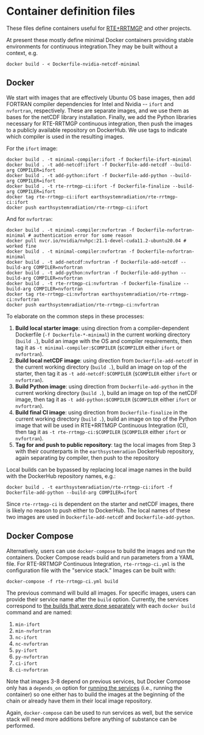 # Container definition files

These files define containers useful for [RTE+RRTMGP](https://github.com/earth-system-radiation/rte-rrtmgp) and other projects.

At present these mostly define minimal Docker containers providing stable environments for continuous integration.They may be built without a context, e.g.

```
docker build - < Dockerfile-nvidia-netcdf-minimal
```

## Docker <a name="docker"></a>

We start with images that are effectively Ubuntu OS base images, then add FORTRAN compiler dependencies for Intel and Nvidia -- `ifort` and `nvfortran`, respectively. These are separate images, and we use them as bases for the netCDF library installation. Finally, we add the Python libraries necessary for RTE-RRTMGP continuous integration, then push the images to a publicly available repository on DockerHub. We use tags to indicate which compiler is used in the resulting images.

For the `ifort` image:

```
docker build . -t minimal-compiler:ifort -f Dockerfile-ifort-minimal
docker build . -t add-netcdf:ifort -f Dockerfile-add-netcdf --build-arg COMPILER=ifort
docker build . -t add-python:ifort -f Dockerfile-add-python --build-arg COMPILER=ifort
docker build . -t rte-rrtmgp-ci:ifort -f Dockerfile-finalize --build-arg COMPILER=ifort
docker tag rte-rrtmgp-ci:ifort earthsystemradiation/rte-rrtmgp-ci:ifort
docker push earthsystemradiation/rte-rrtmgp-ci:ifort
```

And for `nvfortran`:

```
docker build . -t minimal-compiler:nvfortran -f Dockerfile-nvfortran-minimal # authentication error for some reason
docker pull nvcr.io/nvidia/nvhpc:21.1-devel-cuda11.2-ubuntu20.04 # worked fine
docker build . -t minimal-compiler:nvfortran -f Dockerfile-nvfortran-minimal
docker build . -t add-netcdf:nvfortran -f Dockerfile-add-netcdf --build-arg COMPILER=nvfortran
docker build . -t add-python:nvfortran -f Dockerfile-add-python --build-arg COMPILER=nvfortran
docker build . -t rte-rrtmgp-ci:nvfortran -f Dockerfile-finalize --build-arg COMPILER=nvfortran
docker tag rte-rrtmgp-ci:nvfortran earthsystemradiation/rte-rrtmgp-ci:nvfortran
docker push earthsystemradiation/rte-rrtmgp-ci:nvfortran
```

To elaborate on the common steps in these processes:

1. **Build local starter image**: using direction from a compiler-dependent Dockerfile (`-f Dockerfile-*-minimal`) in the current working directory (`build .`), build an image with the OS and compiler requirements, then tag it as `-t minimal-compiler:$COMPILER` (`$COMPILER` either `ifort` or `nvfortran`).
2. **Build local netCDF image**: using direction from `Dockerfile-add-netcdf` in the current working directory (`build .`), build an image on top of the starter, then tag it as `-t add-netcdf:$COMPILER` (`$COMPILER` either `ifort` or `nvfortran`).
3. **Build Python image**: using direction from `Dockerfile-add-python` in the current working directory (`build .`), build an image on top of the netCDF image, then tag it as `-t add-python:$COMPILER` (`$COMPILER` either `ifort` or `nvfortran`).
4. **Build final CI image**: using direction from `Dockerfile-finalize` in the current working directory (`build .`), build an image on top of the Python image that will be used in RTE+RRTMGP Continuous Integration (CI), then tag it as `-t rte-rrtmgp-ci:$COMPILER` (`$COMPILER` either `ifort` or `nvfortran`).
5. **Tag for and push to public repository**: tag the local images from Step 3 with their counterparts in the `earthsystemradion` DockerHub repository, again separating by compiler, then push to the repository

Local builds can be bypassed by replacing local image names in the build with the DockerHub repository names, e.g.:

```
docker build . -t earthsystemradiation/rte-rrtmgp-ci:ifort -f Dockerfile-add-python --build-arg COMPILER=ifort
```

Since `rte-rrtmgp-ci` is dependent on the starter and netCDF images, there is likely no reason to push either to DockerHub. The local names of these two images are used in `Dockerfile-add-netcdf` and `Dockerfile-add-python`.

## Docker Compose <a name="compose"></a>

Alternatively, users can use `docker-compose` to build the images and run the containers. Docker Compose reads build and run parameters from a YAML file. For RTE-RRTMGP Continuous Integration, `rte-rrtmgp-ci.yml` is the configuration file with the "service stack." Images can be built with:

```
docker-compose -f rte-rrtmgp-ci.yml build
```

The previous command will build all images. For specific images, users can provide their service name after the `build` option. Currently, the services correspond to [the builds that were done separately](#docker) with each `docker build` command and are named:

1. `min-ifort`
2. `min-nvfortran`
3. `nc-ifort`
4. `nc-nvfortran`
5. `py-ifort`
6. `py-nvfortran`
7. `ci-ifort`
8. `ci-nvfortran`

Note that images 3-8 depend on previous services, but Docker Compose only has a `depends_on` option for [running the services](https://stackoverflow.com/a/37945466) (i.e., running the container) so one either has to build the images at the beginning of the chain or already have them in their local image repository.

Again, `docker-compose` can be used to run services as well, but the service stack will need more additions before anything of substance can be performed.
